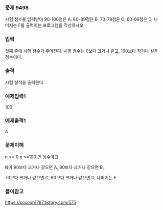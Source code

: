 ### 문제 9498
시험 점수를 입력받아 90-100점은 A, 80-89점은 B, 70-79점은 C, 60-69점은 D, 나머지는 F를 출력하는 프로그램을 작성하시오

### 입력
첫째 줄에 시험 점수가 주어진다. 시험 점수는 0보다 크거나 같고, 100보다 작거나 같은 정수이다.

### 출력
시험 성적을 출력한다.

### 예제입력1
100

### 예제출력1
A

### 문제이해
 
  n >= 0  n <=100 인 정수이고  
  
  N이 90보다 크거나 같으면 A, 80보다 크거나 같으면 B, 
  
  70보다 크거나 같으면 C, 60보다 크거나 같으면 D, 나머지는 F
    
    

### 플이참고
https://cocoon1787.tistory.com/575

